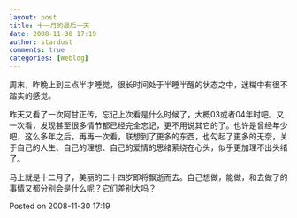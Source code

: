```yaml
---
layout: post
title: 十一月的最后一天
date: 2008-11-30 17:19
author: stardust
comments: true
categories: [Weblog]
---
```

周末，昨晚上到三点半才睡觉，很长时间处于半睡半醒的状态之中，迷糊中有很不踏实的感觉。

昨天又看了一次阿甘正传，忘记上次看是什么时候了，大概03或者04年时吧。又一次看，发现甚至很多情节都已经完全忘记，更不用说其它的了。也许是曾经年少吧，这么多年之后，再再一次看，联想到了更多的东西，也勾起了更多的无奈，关于自己的人生、自己的理想、自己的爱情的思绪萦绕在心头，似乎更加理不出头绪了。

马上就是十二月了，美丽的二十四岁即将飘逝而去。自己想做，能做，和去做了的事情又都分别会是什么呢？它们差别大吗？

Posted on 2008-11-30 17:19

